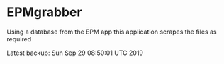 # EPMgrabber
Using a database from the EPM app this application scrapes the files as required


Latest backup: Sun Sep 29 08:50:01 UTC 2019
